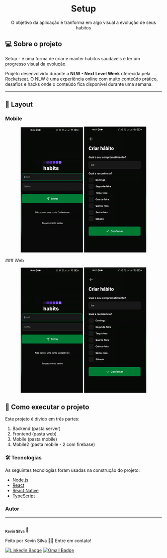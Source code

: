 <h1 align="center">Setup</h1>

<p align="center">O objetivo da aplicação é tranforma em algo visual a evolução de seus habitos</p>

## 💻 Sobre o projeto

 Setup - é uma forma de criar e manter habitos saudaveis e ter um progresso visual da evolução.


Projeto desenvolvido durante a **NLW - Next Level Week** oferecida pela [Rocketseat](https://blog.rocketseat.com.br).
O NLW é uma experiência online com muito conteúdo prático, desafios e hacks onde o conteúdo fica disponível durante uma semana.

---

## 🎨 Layout

### Mobile

<p align="center">
  <img alt="NextLevelWeek" title="#NextLevelWeek" src="./assets/mobile.png" width="200px">

  <img alt="NextLevelWeek" title="#NextLevelWeek" src="./assets/mobile2.png" width="200px">
</p>
### Web

<p align="center">
  <img alt="NextLevelWeek" title="#NextLevelWeek" src="./assets/mobile.png" width="200px">

  <img alt="NextLevelWeek" title="#NextLevelWeek" src="./assets/mobile2.png" width="200px">
</p>

## 🚀 Como executar o projeto

Este projeto é divido em três partes:
1. Backend (pasta server) 
2. Frontend (pasta web)
3. Mobile (pasta mobile)
4. Mobile2 (pasta mobile - 2 com firebase)   
### 🛠 Tecnologias

As seguintes tecnologias foram usadas na construção do projeto:

- [Node.js](https://nodejs.org/en/)
- [React](https://pt-br.reactjs.org/)
- [React Native](https://reactnative.dev/)
- [TypeScript](https://www.typescriptlang.org/)

### Autor
---
 <img style="border-radius: 50%;" src="https://avatars.githubusercontent.com/u/91382242?v=4" width="100px;" alt=""/>
 <br />
 <sub><b>Kevin Silva</b></sub> 🚀


Feito por Kevin Silva 👋🏽 Entre em contato!

[![Linkedin Badge](https://img.shields.io/badge/-Kevin-blue?style=flat-square&logo=Linkedin&logoColor=white&link=https://www.linkedin.com/in/kevin-silva-947b10167/)](https://www.linkedin.com/in/kevin-silva-947b10167/) 
[![Gmail Badge](https://img.shields.io/badge/-kevinks1973@gmail.com-c14438?style=flat-square&logo=Gmail&logoColor=white&link=mailto:kevinks1973@gmail.com)](mailto:kevinks1973@gmail.com)
